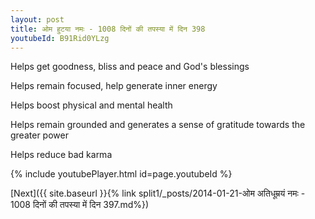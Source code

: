 ```yaml
---
layout: post
title: ओम हुटया नमः - 1008 दिनों की तपस्या में दिन 398
youtubeId: B91Rid0YLzg
---
```

 
 
Helps get goodness, bliss and peace and God's blessings
 
Helps remain focused, help generate inner energy 
 
Helps boost physical and mental health 
 
Helps remain grounded and generates a sense of gratitude towards the greater power 
 
Helps reduce bad karma
 
 
 
 


{% include youtubePlayer.html id=page.youtubeId %}
 
[Next]({{ site.baseurl }}{% link  split1/_posts/2014-01-21-ओम अतिधूम्रयं नमः - 1008 दिनों की तपस्या में दिन 397.md%})
 
